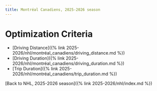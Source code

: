 ```yaml
---
title: Montréal Canadiens, 2025-2026 season
---
```


# Optimization Criteria
- [Driving Distance]({% link 2025-2026/nhl/montréal_canadiens/driving_distance.md %})
- [Driving Duration]({% link 2025-2026/nhl/montréal_canadiens/driving_duration.md %})
- [Trip Duration]({% link 2025-2026/nhl/montréal_canadiens/trip_duration.md %})

[Back to NHL, 2025-2026 season]({% link 2025-2026/nhl/index.md %})
